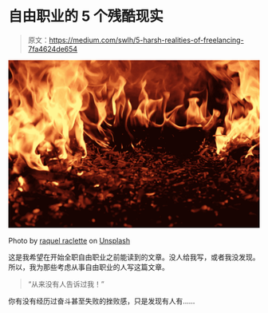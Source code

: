# 自由职业的 5 个残酷现实

> 原文：<https://medium.com/swlh/5-harsh-realities-of-freelancing-7fa4624de654>

![](img/d8e2fdc2c4e57de9027509c3f26385aa.png)

Photo by [raquel raclette](https://unsplash.com/photos/MYjFOiVWWT8?utm_source=unsplash&utm_medium=referral&utm_content=creditCopyText) on [Unsplash](https://unsplash.com/search/photos/fire?utm_source=unsplash&utm_medium=referral&utm_content=creditCopyText)

这是我希望在开始全职自由职业之前能读到的文章。没人给我写，或者我没发现。所以，我为那些考虑从事自由职业的人写这篇文章。

> “从来没有人告诉过我！”

你有没有经历过奋斗甚至失败的挫败感，只是发现有人有……